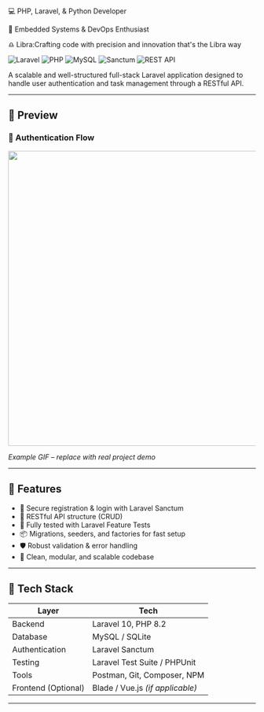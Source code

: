💻 PHP, Laravel, & Python Developer

🤖 Embedded Systems & DevOps Enthusiast

♎ Libra:Crafting code with precision and innovation that's the Libra way


![Laravel](https://img.shields.io/badge/Laravel-10.x-red?style=flat&logo=laravel)
![PHP](https://img.shields.io/badge/PHP-8.2-blue?style=flat&logo=php)
![MySQL](https://img.shields.io/badge/MySQL-Database-yellow?style=flat&logo=mysql)
![Sanctum](https://img.shields.io/badge/Auth-Sanctum-orange?style=flat)
![REST API](https://img.shields.io/badge/API-RESTful-green?style=flat&logo=api)

A scalable and well-structured full-stack Laravel application designed to handle user authentication and task management through a RESTful API.

---

## 📸 Preview

### 🔐 Authentication Flow

<img src="https://media.giphy.com/media/B4ACZ9y5yYUgM/giphy.gif" width="600"/>

*Example GIF – replace with real project demo*

---

## 🚀 Features

- 🔐 Secure registration & login with Laravel Sanctum
- 📄 RESTful API structure (CRUD)
- 🧪 Fully tested with Laravel Feature Tests
- 📦 Migrations, seeders, and factories for fast setup
- 🛡️ Robust validation & error handling
- 🎯 Clean, modular, and scalable codebase

---

## 🧰 Tech Stack

| Layer        | Tech                                      |
|--------------|-------------------------------------------|
| Backend      | Laravel 10, PHP 8.2                        |
| Database     | MySQL / SQLite                            |
| Authentication | Laravel Sanctum                        |
| Testing      | Laravel Test Suite / PHPUnit              |
| Tools        | Postman, Git, Composer, NPM               |
| Frontend (Optional) | Blade / Vue.js *(if applicable)* |

---
